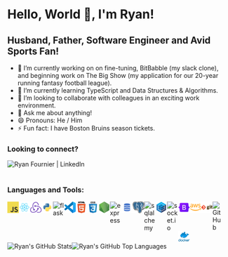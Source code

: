 # Hello, World 👋, I'm Ryan!

<!--
**ryanfour1637/ryanfour1637** is a ✨ _special_ ✨ repository because its `README.md` (this file) appears on your GitHub profile.
-->
## Husband, Father, Software Engineer and Avid Sports Fan!

- 🔭 I’m currently working on on fine-tuning, BitBabble (my slack clone), and beginning work on The Big Show (my application for our 20-year running fantasy football league).
- 🌱 I’m currently learning TypeScript and Data Structures & Algorithms.
- 👯 I’m looking to collaborate with colleagues in an exciting work environment. 
- 💬 Ask me about anything!
- 😄 Pronouns: He / Him
- ⚡ Fun fact: I have Boston Bruins season tickets.

### Looking to connect?
<a href='https://www.linkedin.com/in/ryan-fournier-software-engineer/' target='_blank'><img align="left" alt="Ryan Fournier | LinkedIn" src="https://img.shields.io/badge/LinkedIn-blue?logo=linkedin&logoColor=white&style=for-the-badge" /></a>
<br>
<br>
### Languages and Tools:
<img align="left" alt="JavaScript" width="26px" src="https://raw.githubusercontent.com/github/explore/80688e429a7d4ef2fca1e82350fe8e3517d3494d/topics/javascript/javascript.png" />
<img align="left" alt="React" width="26px" src="https://raw.githubusercontent.com/github/explore/80688e429a7d4ef2fca1e82350fe8e3517d3494d/topics/react/react.png" />
<img align='left' alt='redux' width='26px' src='https://github.com/devicons/devicon/blob/master/icons/redux/redux-original.svg' />
<img align="left" alt="python" width="26px" src="https://raw.githubusercontent.com/github/explore/80688e429a7d4ef2fca1e82350fe8e3517d3494d/topics/python/python.png" />
<img align="left" alt="flask" width="26px" src="https://external-preview.redd.it/n9EWl-GXdiaYYVOhB3Dy1hT69l0v8KfPnDVeqDQ6ANE.jpg?width=640&crop=smart&auto=webp&s=2d2869322e0dc4ca537a9b71295e4e9f1b3e9a58" />
<img align="left" alt="Visual Studio Code" width="26px" src="https://raw.githubusercontent.com/github/explore/80688e429a7d4ef2fca1e82350fe8e3517d3494d/topics/visual-studio-code/visual-studio-code.png" />
<img align="left" alt="HTML5" width="26px" src="https://raw.githubusercontent.com/github/explore/80688e429a7d4ef2fca1e82350fe8e3517d3494d/topics/html/html.png" />
<img align="left" alt="CSS3" width="26px" src="https://raw.githubusercontent.com/github/explore/80688e429a7d4ef2fca1e82350fe8e3517d3494d/topics/css/css.png" />
<img align="left" alt="Node.js" width="26px" src="https://raw.githubusercontent.com/github/explore/80688e429a7d4ef2fca1e82350fe8e3517d3494d/topics/nodejs/nodejs.png" />
<img align="left" alt="express" width="26px" src="https://ajeetchaulagain.com/static/7cb4af597964b0911fe71cb2f8148d64/8d565/express-js.webp" />
<img align="left" alt="SQL" width="26px" src="https://raw.githubusercontent.com/github/explore/80688e429a7d4ef2fca1e82350fe8e3517d3494d/topics/sql/sql.png" />
<img align="left" alt="postgreSQL" width="26px" src="https://raw.githubusercontent.com/github/explore/80688e429a7d4ef2fca1e82350fe8e3517d3494d/topics/postgresql/postgresql.png" />
<img align='left' alt='sqlalchemy' width='26px' src='https://pbs.twimg.com/profile_images/476392134489014273/q5uAkmy7_400x400.png'/>
<img align='left' alt='sequelize' width='26px' src='https://github.com/devicons/devicon/blob/master/icons/sequelize/sequelize-original.svg'/>
<img align='left' alt='socket.io' width='26px' src='https://i0.wp.com/romulosantos.com/wp-content/uploads/2023/02/socketio-1.png?resize=610%2C414&ssl=1' />
<img align='left' alt='bootstrap' width='26px' src='https://github.com/devicons/devicon/blob/master/icons/bootstrap/bootstrap-original.svg' />
<img align='left' alt='AWS' width='26px' src='https://github.com/devicons/devicon/blob/master/icons/amazonwebservices/amazonwebservices-plain-wordmark.svg' />
<img align="left" alt="Git" width="26px" src="https://raw.githubusercontent.com/github/explore/80688e429a7d4ef2fca1e82350fe8e3517d3494d/topics/git/git.png" />
<img align="left" alt="GitHub" width="26px" src="https://cdn.icon-icons.com/icons2/2157/PNG/512/github_git_hub_logo_icon_132878.png" />
<img align="left" alt="Docker" width="26px" src="https://raw.githubusercontent.com/github/explore/80688e429a7d4ef2fca1e82350fe8e3517d3494d/topics/docker/docker.png" />

<br />
<br />

<br>
<br>
<div>
<img align="left" alt="Ryan's GitHub Stats" src="https://github-readme-stats.vercel.app/api?username=ryanfour1637&show_icons=true&hide_border=true" />
<img align="left" alt="Ryan's GitHub Top Languages" src="https://github-readme-stats.vercel.app/api/top-langs/?username=ryanfour1637" />
</div>

<br />
<br />

